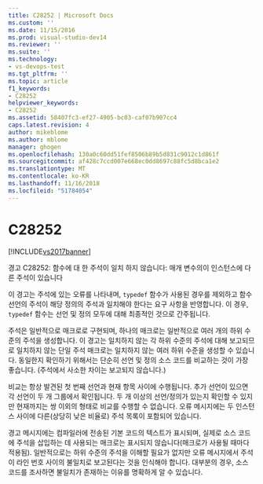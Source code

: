 ```yaml
---
title: C28252 | Microsoft Docs
ms.custom: ''
ms.date: 11/15/2016
ms.prod: visual-studio-dev14
ms.reviewer: ''
ms.suite: ''
ms.technology:
- vs-devops-test
ms.tgt_pltfrm: ''
ms.topic: article
f1_keywords:
- C28252
helpviewer_keywords:
- C28252
ms.assetid: 58407fc3-ef27-4905-bc03-caf07b907cc4
caps.latest.revision: 4
author: mikeblome
ms.author: mblome
manager: ghogen
ms.openlocfilehash: 130a0c60dd51fef8506b89b5d831c9012c1d861f
ms.sourcegitcommit: af428c7ccd007e668ec0dd8697c88fc5d8bca1e2
ms.translationtype: MT
ms.contentlocale: ko-KR
ms.lasthandoff: 11/16/2018
ms.locfileid: "51784054"
---
```

# <a name="c28252"></a>C28252
[!INCLUDE[vs2017banner](../includes/vs2017banner.md)]

경고 C28252: 함수에 대 한 주석이 일치 하지 않습니다: 매개 변수의이 인스턴스에 다른 주석이 있습니다  
  
 이 경고는 주석에 있는 오류를 나타내며, `typedef` 함수가 사용된 경우를 제외하고 함수 선언의 주석이 해당 정의의 주석과 일치해야 한다는 요구 사항을 반영합니다. 이 경우, `typedef` 함수는 선언 및 정의 모두에 대해 최종적인 것으로 간주됩니다.  
  
 주석은 일반적으로 매크로로 구현되며, 하나의 매크로는 일반적으로 여러 개의 하위 수준의 주석을 생성합니다. 이 경고는 일치하지 않는 각 하위 수준의 주석에 대해 보고되므로 일치하지 않는 단일 주석 매크로는 일치하지 않는 여러 하위 수준을 생성할 수 있습니다. 동일한지 확인하기 위해서는 단순히 선언 및 정의 소스 코드를 비교하는 것이 가장 좋습니다. (주석에서 사소한 차이는 보고되지 않습니다.)  
  
 비교는 항상 발견된 첫 번째 선언과 현재 항목 사이에 수행됩니다. 추가 선언이 있으면 각 선언이 두 개 그룹에서 확인됩니다. 두 개 이상의 선언/정의가 있는지 확인할 수 있지만 현재까지는 쌍 이외의 형태로 비교를 수행할 수 없습니다.  오류 메시지에는 두 인스턴스 사이에 다른(상당히 낮은 비율로) 주석 목록이 포함되어 있습니다.  
  
 경고 메시지에는 컴파일러에 전송된 기본 코드의 텍스트가 표시되며, 실제로 소스 코드에 주석을 삽입하는 데 사용되는 매크로는 표시되지 않습니다(매크로가 사용될 때마다 적용됨). 일반적으로는 하위 수준의 주석을 이해할 필요가 없지만 오류 메시지에서 주석이 라인 번호 사이의 불일치로 보고된다는 것을 인식해야 합니다. 대부분의 경우, 소스 코드를 조사하면 불일치가 존재하는 이유를 명확하게 알 수 있습니다.




